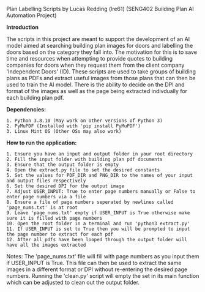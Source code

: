 Plan Labelling Scripts by Lucas Redding (lre61) (SENG402 Building Plan AI Automation Project)

**Introduction**

The scripts in this project are meant to support the development of an AI model aimed at searching building plan images for doors and labelling the doors based on the category they fall into. The motivation for this is to save time and resources when attempting to provide quotes to building companies for doors when they request them from the client company 'Independent Doors' (ID). These scripts are used to take groups of building plans as PDFs and extract useful images from those plans that can then be used to train the AI model. There is the ability to decide on the DPI and format of the images as well as the page being extracted indivdually for each building plan pdf.

**Dependencies:**

    1. Python 3.8.10 (May work on other versions of Python 3)
    2. PyMuPDF (Installed with 'pip install PyMuPDF')
    3. Linux Mint OS (Other OSs may also work)

**How to run the application:**

    1. Ensure you have an input and output folder in your root directory
    2. Fill the input folder with building plan pdf documents
    3. Ensure that the output folder is empty
    4. Open the extract.py file to set the desired constants
    5. Set the values for PDF_DIR and PNG_DIR to the names of your input and output files respectively
    6. Set the desired DPI for the output image
    7. Adjust USER_INPUT: True to enter page numbers manually or False to enter page numbers via a file
    8. Ensure a file of page numbers seperated by newlines called 'page_nums.txt' is at root
    9. Leave 'page_nums.txt' empty if USER_INPUT is True otherwise make sure it is filled with page numbers
    10. Open the root folder in a terminal and run 'python3 extract.py'
    11. If USER_INPUT is set to True then you will be prompted to input the page number to extract for each pdf
    12. After all pdfs have been looped through the output folder will have all the images extracted
  
Notes:
The 'page_nums.txt' file will fill with page numbers as you input them if USER_INPUT is True. This file can then be used to extract the same images in a different format or DPI without re-entering the desired page numbers. Running the 'clean.py' script will empty the set in its main function which can be adjusted to clean out the output folder.
